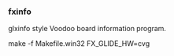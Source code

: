 ### fxinfo

glxinfo style Voodoo board information program.

make -f Makefile.win32 FX_GLIDE_HW=cvg
